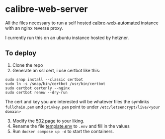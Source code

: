 # calibre-web-server
All the files necessary to run a self hosted [calbre-web-automated](https://github.com/crocodilestick/Calibre-Web-Automated) instance with an nginx reverse proxy.

I currently run this on an ubuntu instance hosted by hetzner.

## To deploy
1. Clone the repo
2. Generate an ssl cert, i use certbot like this:
```
sudo snap install --classic certbot
sudo ln -s /snap/bin/certbot /usr/bin/certbot
sudo certbot certonly --nginx
sudo certbot renew --dry-run
```
The cert and key you are interested will be whatever files the symlinks `fullchain.pem` and `privkey.pem` point to under `/etc/letsencrypt/live/<your domain>`

3. Modify the [502 page](./nginx/public/502.html) to your liking.
4. Rename the file [template.env](./template.env) to `.env` and fill in the values
5. Run `docker compose up -d` to start the containers.